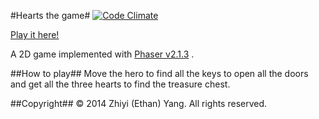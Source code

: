 #Hearts the game#
[![Code Climate](https://codeclimate.com/github/ethanyoung/three-hearts/badges/gpa.svg)](https://codeclimate.com/github/ethanyoung/three-hearts)

[Play it here!](http://ethanyoung.github.io/three-hearts/src/)

A 2D game implemented with [Phaser v2.1.3](https://github.com/photonstorm/phaser/tree/v2.1.3) . 

##How to play##
Move the hero to find all the keys to open all the doors and get all the three hearts to find the treasure chest.

##Copyright##
&copy; 2014 Zhiyi (Ethan) Yang. All rights reserved.
